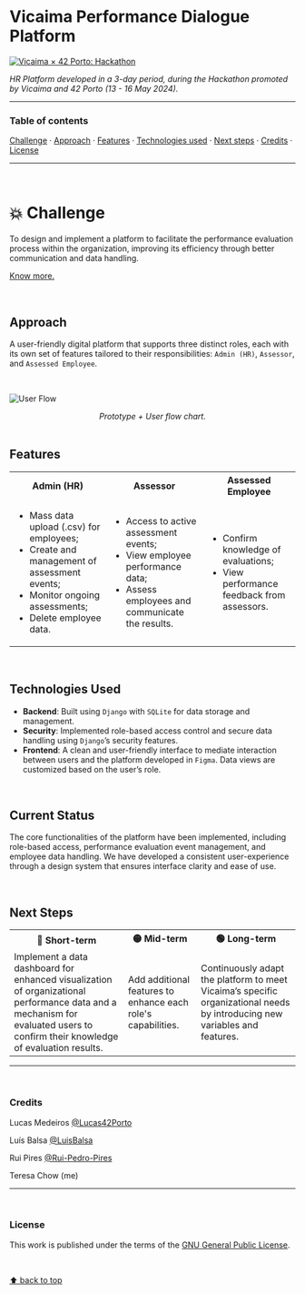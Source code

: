 # Vicaima Performance Dialogue Platform
[![Vicaima × 42 Porto: Hackathon](https://img.shields.io/badge/Vicaima%20×%2042%20Porto-Hackathon-%23dd0231)](https://www.vicaima.com/pt)

_HR Platform developed in a 3-day period, during the Hackathon promoted by Vicaima and 42 Porto (13 - 16 May 2024)._

___

### Table of contents
[Challenge](#boom-challenge) · [Approach](#approach) · [Features](#features) · [Technologies used](#technologies-used) · [Next steps](#next-steps) · [Credits](#credits) · [License](#license)

___

</br>

# :boom: Challenge

To design and implement a platform to facilitate the performance evaluation process within the organization, improving its efficiency through better communication and data handling.

[Know more.](./docs/)

</br>

## Approach

A user-friendly digital platform that supports three distinct roles, each with its own set of features tailored to their responsibilities:
`Admin (HR)`, `Assessor`, and `Assessed Employee`.

</br>

![User Flow](./img/2024-vicaima-user-flow.jpg)

<div align="center"><i>Prototype + User flow chart.</i></div>

</br>

## Features

<table>
  <tr>
    <th>Admin (HR)</th>
    <th>Assessor</th>
    <th>Assessed Employee</th>
  </tr>
  <tr>
    <td>
      <ul>
        <li>Mass data upload (.csv) for employees;</li>
        <li>Create and management of assessment events;</li>
        <li>Monitor ongoing assessments;</li>
        <li>Delete employee data.</li>
      </ul>
    </td>
    <td>
      <ul>
        <li>Access to active assessment events;</li>
        <li>View employee performance data;</li>
        <li>Assess employees and communicate the results.</li>
      </ul>
    </td>
    <td>
      <ul>
        <li>Confirm knowledge of evaluations;</li>
        <li>View performance feedback from assessors.</li>
      </ul>
    </td>
  </tr>
</table>

</br>

## Technologies Used
- **Backend**: Built using `Django` with `SQLite` for data storage and management.
- **Security**: Implemented role-based access control and secure data handling using `Django`’s security features.
- **Frontend**: A clean and user-friendly interface to mediate interaction between users and the platform developed in `Figma`. Data views are customized based on the user’s role.

</br>

## Current Status
The core functionalities of the platform have been implemented, including role-based access, performance evaluation event management, and employee data handling. We have developed a consistent user-experience through a design system that ensures interface clarity and ease of use.

</br>

## Next Steps
<table>
  <tr>
    <th>🔴 Short-term</th>
    <th>🟡 Mid-term</th>
    <th>🟢 Long-term</th>
  </tr>
  <tr>
    <td>Implement a data dashboard for enhanced visualization of organizational performance data and a mechanism for evaluated users to confirm their knowledge of evaluation results.</td>
    <td>Add additional features to enhance each role's capabilities.</td>
    <td>Continuously adapt the platform to meet Vicaima’s specific organizational needs by introducing new variables and features.</td>
  </tr>
</table>

___

</br>

### Credits
Lucas Medeiros [@Lucas42Porto](https://github.com/Lucas42Porto)

Luís Balsa [@LuisBalsa](https://github.com/LuisBalsa)

Rui Pires [@Rui-Pedro-Pires](https://github.com/Rui-Pedro-Pires)

Teresa Chow (me)
___

</br>

### License
This work is published under the terms of the [GNU General Public License](./LICENSE).

</br>

[⬆ back to top](#vicaima-performance-dialogue-platform)
